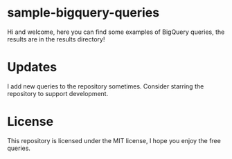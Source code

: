 # sample-bigquery-queries
Hi and welcome,
here you can find some examples of BigQuery queries, the results are in the results directory!
# Updates
I add new queries to the repository sometimes. Consider starring the repository to support development.
# License
This repository is licensed under the MIT license, I hope you enjoy the free queries.
